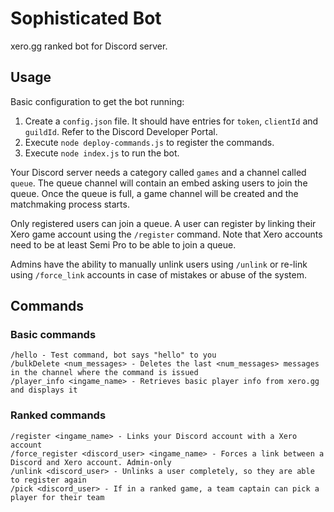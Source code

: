 # Sophisticated Bot
xero.gg ranked bot for Discord server.

## Usage

Basic configuration to get the bot running:

1. Create a `config.json` file. It should have entries for `token`, `clientId` and `guildId`. Refer to the Discord Developer Portal.
2. Execute `node deploy-commands.js` to register the commands.
3. Execute `node index.js` to run the bot.

Your Discord server needs a category called `games` and a channel called `queue`. The queue channel will contain an embed asking users to join the queue. Once the queue is full, a game channel will be created and the matchmaking process starts.

Only registered users can join a queue. A user can register by linking their Xero game account using the `/register` command. Note that Xero accounts need to be at least Semi Pro to be able to join a queue.

Admins have the ability to manually unlink users using `/unlink` or re-link using `/force_link` accounts in case of mistakes or abuse of the system.

## Commands

### Basic commands
```
/hello - Test command, bot says "hello" to you
/bulkDelete <num_messages> - Deletes the last <num_messages> messages in the channel where the command is issued
/player_info <ingame_name> - Retrieves basic player info from xero.gg and displays it
```

### Ranked commands
```
/register <ingame_name> - Links your Discord account with a Xero account
/force_register <discord_user> <ingame_name> - Forces a link between a Discord and Xero account. Admin-only
/unlink <discord_user> - Unlinks a user completely, so they are able to register again
/pick <discord_user> - If in a ranked game, a team captain can pick a player for their team
```